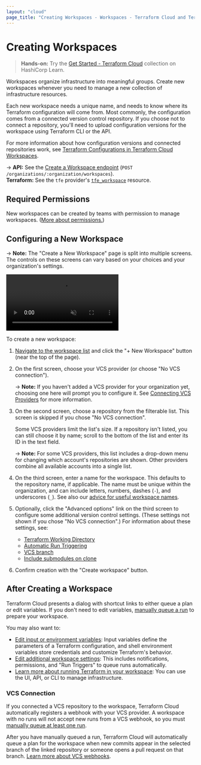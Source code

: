 ```yaml
---
layout: "cloud"
page_title: "Creating Workspaces - Workspaces - Terraform Cloud and Terraform Enterprise"
---
```


# Creating Workspaces

> **Hands-on:** Try the [Get Started - Terraform Cloud](https://learn.hashicorp.com/collections/terraform/cloud-get-started?utm_source=WEBSITE&utm_medium=WEB_IO&utm_offer=ARTICLE_PAGE&utm_content=DOCS) collection on HashiCorp Learn.

Workspaces organize infrastructure into meaningful groups. Create new workspaces whenever you need to manage a new collection of infrastructure resources.

Each new workspace needs a unique name, and needs to know where its Terraform configuration will come from. Most commonly, the configuration comes from a connected version control repository. If you choose not to connect a repository, you'll need to upload configuration versions for the workspace using Terraform CLI or the API.

For more information about how configuration versions and connected repositories work, see [Terraform Configurations in Terraform Cloud Workspaces](./configurations.html).

-> **API:** See the [Create a Workspace endpoint](../api/workspaces.html#create-a-workspace) (`POST /organizations/:organization/workspaces`). <br/>
**Terraform:** See the `tfe` provider's [`tfe_workspace`](https://registry.terraform.io/providers/hashicorp/tfe/latest/docs/resources/workspace) resource.

## Required Permissions

New workspaces can be created by teams with permission to manage workspaces. ([More about permissions.](/docs/cloud/users-teams-organizations/permissions.html))

[permissions-citation]: #intentionally-unused---keep-for-maintainers

## Configuring a New Workspace

[workdir]: ./settings.html#terraform-working-directory
[trigger]: ./vcs.html#automatic-run-triggering
[branch]: ./vcs.html#vcs-branch
[submodules]: ./vcs.html#include-submodules-on-clone

-> **Note:** The "Create a New Workspace" page is split into multiple screens. The controls on these screens can vary based on your choices and your organization's settings.

<video muted="muted" autoplay loop playsinline>
    <source src="./images/creating.mp4" type="video/mp4">
</video>

To create a new workspace:

1. [Navigate to the workspace list](./index.html#listing-and-filtering-workspaces) and click the "+ New Workspace" button (near the top of the page).

1. On the first screen, choose your VCS provider (or choose "No VCS connection").

    -> **Note:** If you haven't added a VCS provider for your organization yet, choosing one here will prompt you to configure it. See [Connecting VCS Providers](../vcs/index.html) for more information.

1. On the second screen, choose a repository from the filterable list. This screen is skipped if you chose "No VCS connection".

    Some VCS providers limit the list's size. If a repository isn't listed, you can still choose it by name; scroll to the bottom of the list and enter its ID in the text field.

    -> **Note:** For some VCS providers, this list includes a drop-down menu for changing which account's repositories are shown. Other providers combine all available accounts into a single list.

1. On the third screen, enter a name for the workspace. This defaults to the repository name, if applicable. The name must be unique within the organization, and can include letters, numbers, dashes (`-`), and underscores (`_`). See also our [advice for useful workspace names](./naming.html).

1. Optionally, click the "Advanced options" link on the third screen to configure some additional version control settings. (These settings not shown if you chose "No VCS connection".) For information about these settings, see:
    - [Terraform Working Directory][workdir]
    - [Automatic Run Triggering][trigger]
    - [VCS branch][branch]
    - [Include submodules on clone][submodules]

1. Confirm creation with the "Create workspace" button.


## After Creating a Workspace

Terraform Cloud presents a dialog with shortcut links to either queue a plan or edit variables. If you don't need to edit variables, [manually queue a run](/docs/cloud/run/ui.html#manually-starting-runs) to prepare your workspace.

You may also want to:

- [Edit input or environment variables](./variables.html): Input variables define the parameters of a Terraform configuration, and shell environment variables store credentials and customize Terraform's behavior.
- [Edit additional workspace settings](./settings.html): This includes notifications, permissions, and "Run Triggers" to queue runs automatically.
- [Learn more about running Terraform in your workspace](../run/index.html): You can use the UI, API, or CLI to manage infrastructure.

### VCS Connection
If you connected a VCS repository to the workspace, Terraform Cloud automatically registers a webhook with your VCS provider. A workspace with no runs will not accept new runs from a VCS webhook, so you must [manually queue at least one run](/docs/cloud/run/ui.html#manually-starting-runs).

After you have manually queued a run, Terraform Cloud will automatically queue a plan for the workspace when new commits appear in the selected branch of the linked repository or someone opens a pull request on that branch. [Learn more about VCS webhooks](../vcs/index.html#webhooks).





